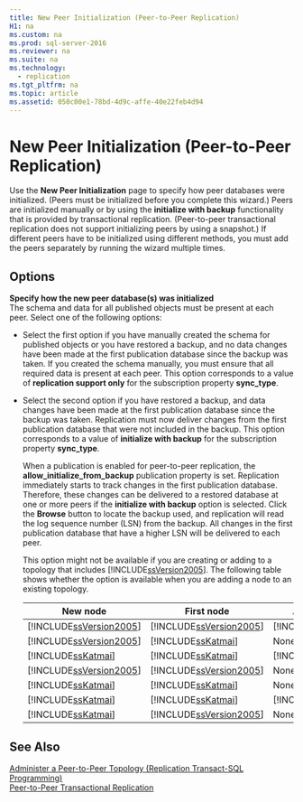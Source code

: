 ```yaml
---
title: New Peer Initialization (Peer-to-Peer Replication)
H1: na
ms.custom: na
ms.prod: sql-server-2016
ms.reviewer: na
ms.suite: na
ms.technology: 
  - replication
ms.tgt_pltfrm: na
ms.topic: article
ms.assetid: 050c00e1-78bd-4d9c-affe-40e22feb4d94
---
```

# New Peer Initialization (Peer-to-Peer Replication)
  Use the **New Peer Initialization** page to specify how peer databases were initialized. (Peers must be initialized before you complete this wizard.) Peers are initialized manually or by using the **initialize with backup** functionality that is provided by transactional replication. (Peer-to-peer transactional replication does not support initializing peers by using a snapshot.) If different peers have to be initialized using different methods, you must add the peers separately by running the wizard multiple times.  
  
## Options  
 **Specify how the new peer database(s) was initialized**  
 The schema and data for all published objects must be present at each peer. Select one of the following options:  
  
-   Select the first option if you have manually created the schema for published objects or you have restored a backup, and no data changes have been made at the first publication database since the backup was taken. If you created the schema manually, you must ensure that all required data is present at each peer. This option corresponds to a value of **replication support only** for the subscription property **sync_type**.  
  
-   Select the second option if you have restored a backup, and data changes have been made at the first publication database since the backup was taken. Replication must now deliver changes from the first publication database that were not included in the backup. This option corresponds to a value of **initialize with backup** for the subscription property **sync_type**.  
  
     When a publication is enabled for peer-to-peer replication, the **allow_initialize_from_backup** publication property is set. Replication immediately starts to track changes in the first publication database. Therefore, these changes can be delivered to a restored database at one or more peers if the **initialize with backup** option is selected. Click the **Browse** button to locate the backup used, and replication will read the log sequence number (LSN) from the backup. All changes in the first publication database that have a higher LSN will be delivered to each peer.  
  
     This option might not be available if you are creating or adding to a topology that includes [!INCLUDE[ssVersion2005](../../Topics/TopicNameContainA/includes/ssVersion2005_md.md)]. The following table shows whether the option is available when you are adding a node to an existing topology.  
  
    |New node|First node|Additional nodes|Option|  
    |--------------|----------------|----------------------|------------|  
    |[!INCLUDE[ssVersion2005](../../Topics/TopicNameContainA/includes/ssVersion2005_md.md)]|[!INCLUDE[ssVersion2005](../../Topics/TopicNameContainA/includes/ssVersion2005_md.md)]|[!INCLUDE[ssVersion2005](../../Topics/TopicNameContainA/includes/ssVersion2005_md.md)]|Disabled|  
    |[!INCLUDE[ssVersion2005](../../Topics/TopicNameContainA/includes/ssVersion2005_md.md)]|[!INCLUDE[ssKatmai](../../Topics/TopicNameContainA/includes/ssKatmai_md.md)]|None|Disabled|  
    |[!INCLUDE[ssKatmai](../../Topics/TopicNameContainA/includes/ssKatmai_md.md)]|[!INCLUDE[ssKatmai](../../Topics/TopicNameContainA/includes/ssKatmai_md.md)]|[!INCLUDE[ssVersion2005](../../Topics/TopicNameContainA/includes/ssVersion2005_md.md)]|Disabled|  
    |[!INCLUDE[ssVersion2005](../../Topics/TopicNameContainA/includes/ssVersion2005_md.md)]|[!INCLUDE[ssVersion2005](../../Topics/TopicNameContainA/includes/ssVersion2005_md.md)]|None|Enabled|  
    |[!INCLUDE[ssKatmai](../../Topics/TopicNameContainA/includes/ssKatmai_md.md)]|[!INCLUDE[ssKatmai](../../Topics/TopicNameContainA/includes/ssKatmai_md.md)]|None|Enabled|  
    |[!INCLUDE[ssKatmai](../../Topics/TopicNameContainA/includes/ssKatmai_md.md)]|[!INCLUDE[ssKatmai](../../Topics/TopicNameContainA/includes/ssKatmai_md.md)]|[!INCLUDE[ssKatmai](../../Topics/TopicNameContainA/includes/ssKatmai_md.md)]|Enabled|  
    |[!INCLUDE[ssKatmai](../../Topics/TopicNameContainA/includes/ssKatmai_md.md)]|[!INCLUDE[ssVersion2005](../../Topics/TopicNameContainA/includes/ssVersion2005_md.md)]|None|Enabled|  
  
## See Also  
 [Administer a Peer-to-Peer Topology &#40;Replication Transact-SQL Programming&#41;](../../Topics/TopicNameContainA/Administer-a-Peer-to-Peer-Topology--Replication-Transact-SQL-Programming-.md)   
 [Peer-to-Peer Transactional Replication](../../Topics/TopicNameNotContainA/Peer-to-Peer-Transactional-Replication.md)  
  
  